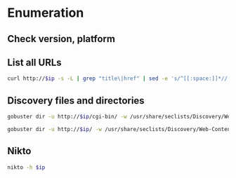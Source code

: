 # Enumeration

## Check version, platform

## List all URLs

``` bash
curl http://$ip -s -L | grep "title\|href" | sed -e 's/^[[:space:]]*//'
```

## Discovery files and directories

``` bash
gobuster dir -u http://$ip/cgi-bin/ -w /usr/share/seclists/Discovery/Web-Content/ -x txt,sh,php,cgi -s '200,204,403,500'
```

``` bash
gobuster dir -u http://$ip/ -w /usr/share/seclists/Discovery/Web-Content/cgis.txt
```

## Nikto

``` bash
nikto -h $ip
```